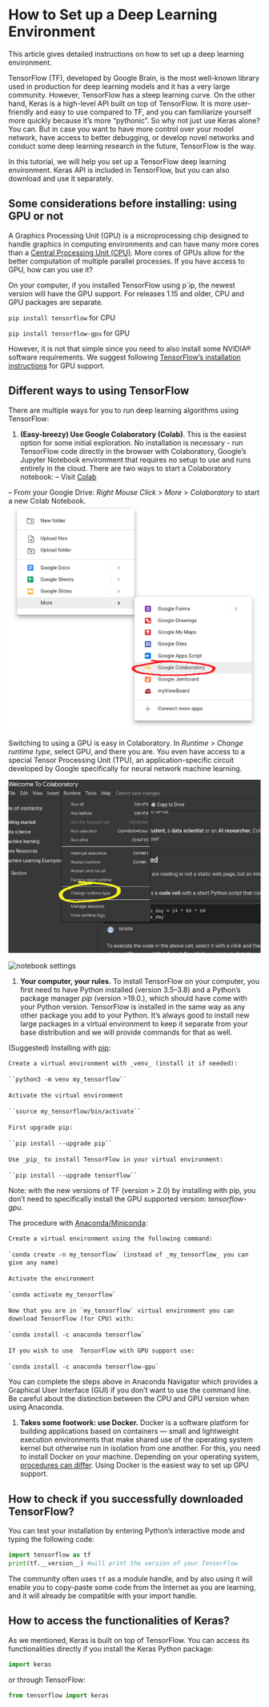 # How to Set up a Deep Learning Environment
This article gives detailed instructions on how to set up a deep learning environment.

TensorFlow (TF), developed by Google Brain, is the most well-known library used in production for deep learning models and it has a very large community. However, TensorFlow has a steep learning curve. On the other hand, Keras is a high-level API built on top of TensorFlow. It is more user-friendly and easy to use compared to TF, and you can familiarize yourself more quickly because it’s more “pythonic”. So why not just use Keras alone? You can. But in case you want to have more control over your model network, have access to better debugging, or develop novel networks and conduct some deep learning research in the future, TensorFlow is the way.

In this tutorial, we will help you set up a TensorFlow deep learning environment. Keras API is included in TensorFlow, but you can also download and use it separately.

## Some considerations before installing: using GPU or not
A Graphics Processing Unit (GPU) is a microprocessing chip designed to handle graphics in computing environments and can have many more cores than a [Central Processing Unit (CPU)](https://www.codecademy.com/resources/blog/what-is-a-cpu/). More cores of GPUs allow for the better computation of multiple parallel processes. If you have access to GPU, how can you use it?

On your computer, if you installed TensorFlow using p`ip, the newest version will have the GPU support. For releases 1.15 and older, CPU and GPU packages are separate.

`pip install tensorflow` for CPU

`pip install tensorflow-gpu` for GPU

However, it is not that simple since you need to also install some NVIDIA® software requirements. We suggest following [TensorFlow’s installation instructions](https://www.tensorflow.org/install/gpu) for GPU support.

## Different ways to using TensorFlow
There are multiple ways for you to run deep learning algorithms using TensorFlow:

1. **(Easy-breezy) Use Google Colaboratory (Colab)**. This is the easiest option for some initial exploration. No installation is necessary - run TensorFlow code directly in the browser with Colaboratory, Google’s Jupyter Notebook environment that requires no setup to use and runs entirely in the cloud. There are two ways to start a Colaboratory notebook:
– Visit [Colab](https://colab.research.google.com/notebooks/welcome.ipynb)

– From your Google Drive: _Right Mouse Click_ > _More_ > _Colaboratory_ to start a new Colab Notebook.
![google collab](./img/google-drive-colab.png)

Switching to using a GPU is easy in Colaboratory. In _Runtime_ > _Change runtime type_, select GPU, and there you are. You even have access to a special Tensor Processing Unit (TPU), an application-specific circuit developed by Google specifically for neural network machine learning.

![google collab 2](./img/colab-gpu-runtime.png)

![notebook settings](/img/colab-notebook-settings-gpu.webp)

1. __Your computer, your rules.__ To install TensorFlow on your computer, you first need to have Python installed (version 3.5–3.8) and a Python’s package manager _pip_ (version >19.0.), which should have come with your Python version. TensorFlow is installed in the same way as any other package you add to your Python. It’s always good to install new large packages in a virtual environment to keep it separate from your base distribution and we will provide commands for that as well.

(Suggested) Installing with [pip](https://www.tensorflow.org/install/pip#ubuntu-mac-os):

```
Create a virtual environment with _venv_ (install it if needed):
 
``python3 -m venv my_tensorflow``
 
Activate the virtual environment
 
``source my_tensorflow/bin/activate``
 
First upgrade pip:
 
``pip install --upgrade pip``
 
Use _pip_ to install TensorFlow in your virtual environment:
 
``pip install --upgrade tensorflow``
```

Note: with the new versions of TF (version > 2.0) by installing with pip, you don’t need to specifically install the GPU supported version: _tensorflow-gpu_.

The procedure with [Anaconda/Miniconda](https://docs.anaconda.com/anaconda/user-guide/tasks/tensorflow/):
```
Create a virtual environment using the following command: 
 
`conda create -n my_tensorflow` (instead of _my_tensorflow_ you can give any name)
 
Activate the environment

`conda activate my_tensorflow`

Now that you are in `my_tensorflow` virtual environment you can download TensorFlow (for CPU) with:

`conda install -c anaconda tensorflow`

If you wish to use  TensorFlow with GPU support use:
 
`conda install -c anaconda tensorflow-gpu`
```

You can complete the steps above in Anaconda Navigator which provides a Graphical User Interface (GUI) if you don’t want to use the command line. Be careful about the distinction between the CPU and GPU version when using Anaconda.

1. __Takes some footwork: use Docker.__ Docker is a software platform for building applications based on containers — small and lightweight execution environments that make shared use of the operating system kernel but otherwise run in isolation from one another. For this, you need to install Docker on your machine. Depending on your operating system, [procedures can differ](https://docs.docker.com/engine/install/). Using Docker is the easiest way to set up GPU support.

## How to check if you successfully downloaded TensorFlow?
You can test your installation by entering Python’s interactive mode and typing the following code:

```python
import tensorflow as tf
print(tf.__version__) #will print the version of your TensorFlow
```

The community often uses `tf` as a module handle, and by also using it will enable you to copy-paste some code from the Internet as you are learning, and it will already be compatible with your import handle.

## How to access the functionalities of Keras?
As we mentioned, Keras is built on top of TensorFlow. You can access its functionalities directly if you install the Keras Python package:

```py
import keras
```
or through TensorFlow:

```py
from tensorflow import keras
```